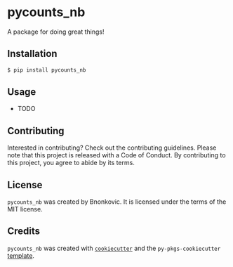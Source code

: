 # pycounts_nb

A package for doing great things!

## Installation

```bash
$ pip install pycounts_nb
```

## Usage

- TODO

## Contributing

Interested in contributing? Check out the contributing guidelines. Please note that this project is released with a Code of Conduct. By contributing to this project, you agree to abide by its terms.

## License

`pycounts_nb` was created by Bnonkovic. It is licensed under the terms of the MIT license.

## Credits

`pycounts_nb` was created with [`cookiecutter`](https://cookiecutter.readthedocs.io/en/latest/) and the `py-pkgs-cookiecutter` [template](https://github.com/py-pkgs/py-pkgs-cookiecutter).
